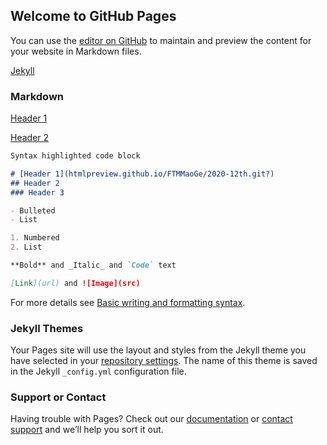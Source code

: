 ## Welcome to GitHub Pages

You can use the [editor on GitHub](https://github.com/FTMMaoGe/backup/edit/gh-pages/index.md) to maintain and preview the content for your website in Markdown files.

[Jekyll](file:///D:/%E8%BD%AF%E4%BB%B6/%E6%96%B0%E5%BB%BA%E6%96%87%E4%BB%B6%E5%A4%B9/FTM/FTM/[%E9%A3%9E%E5%A4%A9%E7%8C%AB%E5%85%84%E5%BC%9F%E7%9B%9F]%20-%202022-03-08%20%E4%BC%A0%E6%92%AD%E5%9B%BE%E6%96%87%E7%BB%84%E9%87%87%E7%BC%96%E6%8B%9B%E5%8B%9F.html) 

### Markdown

 [Header 1](https://htmlpreview.github.io/?https://github.com/FTMMaoGe/backup/blob/gh-pages/2020-12-03AB.html)
 
 [Header 2](https://htmlpreview.github.io/)

```markdown
Syntax highlighted code block

# [Header 1](htmlpreview.github.io/FTMMaoGe/2020-12th.git?)
## Header 2
### Header 3

- Bulleted
- List

1. Numbered
2. List

**Bold** and _Italic_ and `Code` text

[Link](url) and ![Image](src)
```

For more details see [Basic writing and formatting syntax](https://docs.github.com/en/github/writing-on-github/getting-started-with-writing-and-formatting-on-github/basic-writing-and-formatting-syntax).

### Jekyll Themes

Your Pages site will use the layout and styles from the Jekyll theme you have selected in your [repository settings](https://github.com/FTMMaoGe/backup/settings/pages). The name of this theme is saved in the Jekyll `_config.yml` configuration file.

### Support or Contact

Having trouble with Pages? Check out our [documentation](https://docs.github.com/categories/github-pages-basics/) or [contact support](https://support.github.com/contact) and we’ll help you sort it out.
